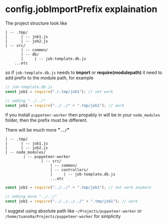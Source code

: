# config.jobImportPrefix explaination

The project structure look like

```
| -- .tmp/
|      | -- job1.js
|      | -- job2.js
| -- src/
       | -- common/
       | -- db/
       |     | -- job-template.db.js
    ...etc
```

so if `job-template.db.js` needs to **import** or **require(modulepath)** it need to add prefix to the module path, for example

```js
// job-template.db.js
const job1 = require("./.tmp/job1"); // not work

// adding "../../"
const job1 = require("../../" + ".tmp/job1"); // work
```

if you install `puppeteer-worker` then propably in will be in your `node_modules` folder, then the prefix must be different.

There will be much more **"`../`"**

```
| -- .tmp/
|      | -- job1.js
|      | -- job2.js
| -- node_modules/
        | -- puppeteer-worker
                | -- src/
                    | -- common/
                    | -- controllers/
                    |     | -- job-template.db.js
                    ...etc
```

```js
const job1 = require("../../" + ".tmp/job1"); // not work anymore

// adding more "../../"
const job1 = require("../../../../" + ".tmp/job1"); // work
```

I suggest using absolute path like `~/Projects/puppeteer-worker` or `/home/tuana9a/Projects/puppeteer-worker` for simplicity
